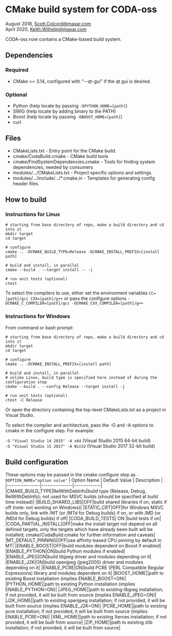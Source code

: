 # CMake build system for CODA-oss #

August 2018, Scott.Colcord@maxar.com <br />
April 2020, Keith.Wilhelm@maxar.com

CODA-oss now contains a CMake-based build system.

## Dependencies ##
### Required ###
* CMake >= 3.14, configured with "--qt-gui" if the qt gui is desired.
### Optional ###
* Python (help locate by passing `-DPYTHON_HOME=[path]`)
* SWIG (help locate by adding binary to the PATH)
* Boost (help locate by passing `-DBOOST_HOME=[path]`)
* curl

## Files ##
* CMakeLists.txt - Entry point for the CMake build.
* cmake/CodaBuild.cmake - CMake build tools
* cmake/FindSystemDependencies.cmake - Tools for finding system dependencies, needed by consumers
* modules/.../CMakeLists.txt - Project specific options and settings.
* modules/.../include/.../*.cmake.in - Templates for generating config header files.

## How to build ##
### Instructions for Linux ###
```
# starting from base directory of repo, make a build directory and cd into it
mkdir target
cd target

# configure
cmake .. -DCMAKE_BUILD_TYPE=Release -DCMAKE_INSTALL_PREFIX=[install path]

# build and install, in parallel
cmake --build . --target install -- -j

# run unit tests (optional)
ctest
```

To select the compilers to use, either set the environment variables `CC=[path]/gcc CXX=[path]/g++` or pass the configure options `-DCMAKE_C_COMPILER=[path]/gcc -DCMAKE_CXX_COMPILER=[path]/g++`

### Instructions for Windows ###
From command or bash prompt:
```
# starting from base directory of repo, make a build directory and cd into it
mkdir target
cd target

# configure
cmake .. -DCMAKE_INSTALL_PREFIX=[install path]

# build and install, in parallel
# unlike Linux, build type is specified here instead of during the configuration step
cmake --build . --config Release --target install -j

# run unit tests (optional)
ctest -C Release
```

Or open the directory containing the top-level CMakeLists.txt as a project in Visual Studio.

To select the compiler and architecture, pass the -G and -A options to cmake in the configure step. For example:

`-G "Visual Studio 14 2015" -A x64` (Visual Studio 2015 64-bit build) <br />
`-G "Visual Studio 15 2017" -A Win32` (Visual Studio 2017 32-bit build)


## Build configuration ##
These options may be passed in the cmake configure step as `-DOPTION_NAME="option value"`
| Option Name    | Default Value | Description |
|----------------|---------------|-------------|
|CMAKE_BUILD_TYPE|RelWithDebInfo|build type (Release, Debug, RelWithDebInfo); not used for MSVC builds (should be specified at build time instead)|
|BUILD_SHARED_LIBS|OFF|build shared libraries if on, static if off (note: not working on Windows)|
|STATIC_CRT|OFF|for Windows MSVC builds only, link with /MT (or /MTd for Debug builds) if on, or with /MD (or /MDd for Debug builds) if off|
|CODA_BUILD_TESTS| ON      |build tests if on|
|CODA_PARTIAL_INSTALL|OFF|make the install target not depend on all defined targets, only the targets which have already been built will be installed; cmake/CodaBuild.cmake for further information and caveats|
|MT_DEFAULT_PINNING|OFF|use affinity-based CPU pinning by default in MT|
|ENABLE_BOOST|OFF|build modules dependent on Boost if enabled|
|ENABLE_PYTHON|ON|build Python modules if enabled|
|ENABLE_JPEG|ON|build libjpeg driver and modules depending on it|
|ENABLE_J2K|ON|build openjpeg (jpeg2000) driver and modules depending on it|
|ENABLE_PCRE|ON|build PCRE (PERL Compatible Regular Expressions) library and modules dependent on it|
|BOOST_HOME||path to existing Boost installation (implies ENABLE_BOOST=ON)|
|PYTHON_HOME||path to existing Python installation (implies ENABLE_PYTHON=ON)|
|JPEG_HOME||path to existing libjpeg installation; if not provided, it will be built from source (implies ENABLE_JPEG=ON)|
|J2K_HOME||path to existing openjpeg installation; if not provided, it will be built from source (implies ENABLE_J2K=ON)|
|PCRE_HOME||path to existing pcre installation; if not provided, it will be built from source (implies ENABLE_PCRE=ON)|
|XML_HOME||path to existing Xerces installation; if not provided, it will be built from source|
|ZIP_HOME||path to existing zlib installation; if not provided, it will be built from source|
